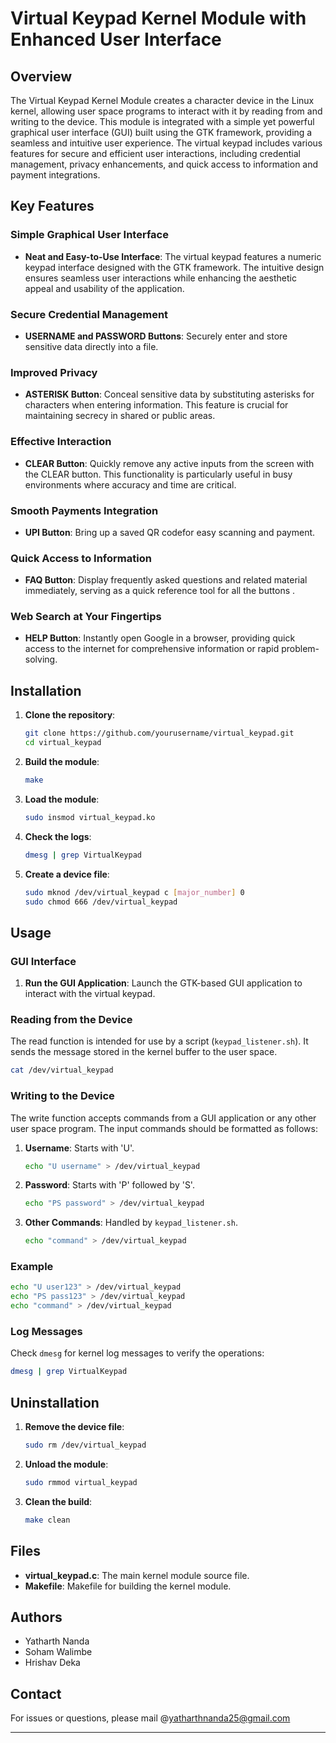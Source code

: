 # Virtual Keypad Kernel Module with Enhanced User Interface

## Overview

The Virtual Keypad Kernel Module creates a character device in the Linux kernel, allowing user space programs to interact with it by reading from and writing to the device. This module is integrated with a simple yet powerful graphical user interface (GUI) built using the GTK framework, providing a seamless and intuitive user experience. The virtual keypad includes various features for secure and efficient user interactions, including credential management, privacy enhancements, and quick access to information and payment integrations.

## Key Features

### Simple Graphical User Interface
- **Neat and Easy-to-Use Interface**: The virtual keypad features a numeric keypad interface designed with the GTK framework. The intuitive design ensures seamless user interactions while enhancing the aesthetic appeal and usability of the application.

### Secure Credential Management
- **USERNAME and PASSWORD Buttons**: Securely enter and store sensitive data directly into a file.

### Improved Privacy
- **ASTERISK Button**: Conceal sensitive data by substituting asterisks for characters when entering information. This feature is crucial for maintaining secrecy in shared or public areas.

### Effective Interaction
- **CLEAR Button**: Quickly remove any active inputs from the screen with the CLEAR button. This functionality is particularly useful in busy environments where accuracy and time are critical.

### Smooth Payments Integration
- **UPI Button**: Bring up a saved QR codefor easy scanning and payment. 

### Quick Access to Information
- **FAQ Button**: Display frequently asked questions and related material immediately, serving as a quick reference tool for all the buttons . 

### Web Search at Your Fingertips
- **HELP Button**: Instantly open Google in a browser, providing quick access to the internet for comprehensive information or rapid problem-solving.

## Installation

1. **Clone the repository**:
    ```bash
    git clone https://github.com/yourusername/virtual_keypad.git
    cd virtual_keypad
    ```

2. **Build the module**:
    ```bash
    make
    ```

3. **Load the module**:
    ```bash
    sudo insmod virtual_keypad.ko
    ```

4. **Check the logs**:
    ```bash
    dmesg | grep VirtualKeypad
    ```

5. **Create a device file**:
    ```bash
    sudo mknod /dev/virtual_keypad c [major_number] 0
    sudo chmod 666 /dev/virtual_keypad
    ```

## Usage

### GUI Interface

1. **Run the GUI Application**: Launch the GTK-based GUI application to interact with the virtual keypad.

### Reading from the Device

The read function is intended for use by a script (`keypad_listener.sh`). It sends the message stored in the kernel buffer to the user space.

```bash
cat /dev/virtual_keypad
```

### Writing to the Device

The write function accepts commands from a GUI application or any other user space program. The input commands should be formatted as follows:

1. **Username**: Starts with 'U'.
    ```bash
    echo "U username" > /dev/virtual_keypad
    ```

2. **Password**: Starts with 'P' followed by 'S'.
    ```bash
    echo "PS password" > /dev/virtual_keypad
    ```

3. **Other Commands**: Handled by `keypad_listener.sh`.
    ```bash
    echo "command" > /dev/virtual_keypad
    ```

### Example

```bash
echo "U user123" > /dev/virtual_keypad
echo "PS pass123" > /dev/virtual_keypad
echo "command" > /dev/virtual_keypad
```

### Log Messages

Check `dmesg` for kernel log messages to verify the operations:

```bash
dmesg | grep VirtualKeypad
```

## Uninstallation

1. **Remove the device file**:
    ```bash
    sudo rm /dev/virtual_keypad
    ```

2. **Unload the module**:
    ```bash
    sudo rmmod virtual_keypad
    ```

3. **Clean the build**:
    ```bash
    make clean
    ```

## Files

- **virtual_keypad.c**: The main kernel module source file.
- **Makefile**: Makefile for building the kernel module.

## Authors

- Yatharth Nanda
- Soham Walimbe
- Hrishav Deka

## Contact

For issues or questions, please mail @yatharthnanda25@gmail.com

---

